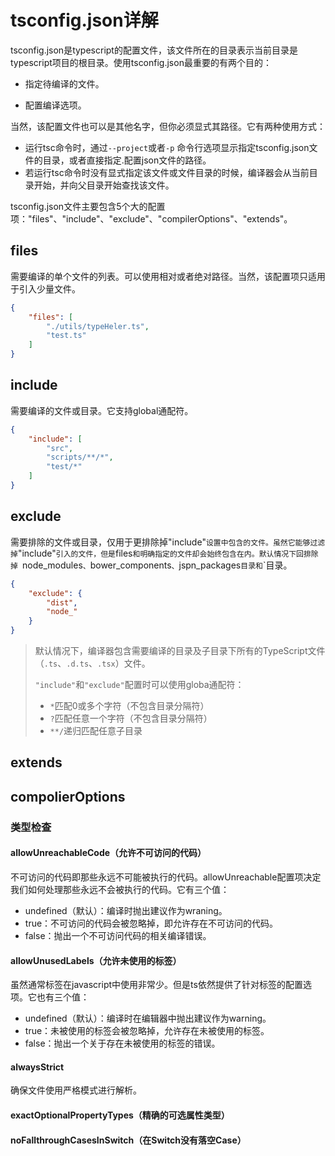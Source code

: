 # tsconfig.json详解

tsconfig.json是typescript的配置文件，该文件所在的目录表示当前目录是typescript项目的根目录。使用tsconfig.json最重要的有两个目的：

- 指定待编译的文件。

- 配置编译选项。

当然，该配置文件也可以是其他名字，但你必须显式其路径。它有两种使用方式：

- 运行tsc命令时，通过`--project`或者`-p` 命令行选项显示指定tsconfig.json文件的目录，或者直接指定.配置json文件的路径。
- 若运行tsc命令时没有显式指定该文件或文件目录的时候，编译器会从当前目录开始，并向父目录开始查找该文件。

tsconfig.json文件主要包含5个大的配置项："files"、"include"、"exclude"、"compilerOptions"、"extends"。

## files

需要编译的单个文件的列表。可以使用相对或者绝对路径。当然，该配置项只适用于引入少量文件。

```json
{
    "files": [
        "./utils/typeHeler.ts",
        "test.ts"
    ]
}
```

## include

需要编译的文件或目录。它支持global通配符。

```json
{
    "include": [
        "src",
        "scripts/**/*",
        "test/*"
    ]
}
```

## exclude

需要排除的文件或目录，仅用于更排除掉"include"`设置中包含的文件。虽然它能够过滤掉`"include"`引入的文件，但是`files`和`<reference>`明确指定的文件却会始终包含在内。默认情况下回排除掉 `node_modules`、`bower_components`、`jspn_packages`目录和`<outDir>`目录。

```json
{
    "exclude": {
        "dist",
        "node_"
    }
}
```

> 默认情况下，编译器包含需要编译的目录及子目录下所有的TypeScript文件（`.ts`、`.d.ts`、`.tsx`）文件。
>
> `"include"`和``"exclude"``配置时可以使用globa通配符：
>
> - `*`匹配0或多个字符（不包含目录分隔符）
> - `?`匹配任意一个字符（不包含目录分隔符）
> - `**/`递归匹配任意子目录

## extends

## compolierOptions

### 类型检查



#### allowUnreachableCode（允许不可访问的代码）

不可访问的代码即那些永远不可能被执行的代码。allowUnreachable配置项决定我们如何处理那些永远不会被执行的代码。它有三个值：

- undefined（默认）：编译时抛出建议作为wraning。
- true：不可访问的代码会被忽略掉，即允许存在不可访问的代码。
- false：抛出一个不可访问代码的相关编译错误。

#### **allowUnusedLabels（允许未使用的标签）**

虽然通常标签在javascript中使用非常少。但是ts依然提供了针对标签的配置选项。它也有三个值：

- undefined（默认）：编译时在编辑器中抛出建议作为warning。
- true：未被使用的标签会被忽略掉，允许存在未被使用的标签。
- false：抛出一个关于存在未被使用的标签的错误。

#### alwaysStrict  

确保文件使用严格模式进行解析。

#### exactOptionalPropertyTypes（精确的可选属性类型）

#### noFallthroughCasesInSwitch（在Switch没有落空Case）



[1]: https://www.gitmemory.com/issue/ant-design/ant-design-pro/8158/791277893	"tsconfig中的jsx配置"
[2]: https://zhuanlan.zhihu.com/p/148081795	"esModuleInterop 到底做了什么？"

[3]: https://jkchao.github.io/typescript-book-chinese/	"深入理解 TypeScript"
[4]: https://blog.csdn.net/lunahaijiao/article/details/115451427	"TypeScript 4.3 beta 版本正式发布......"
[5]: https://blog.csdn.net/weixin_40906515/article/details/102855234	"Typescript 严格模式有多严格？"


